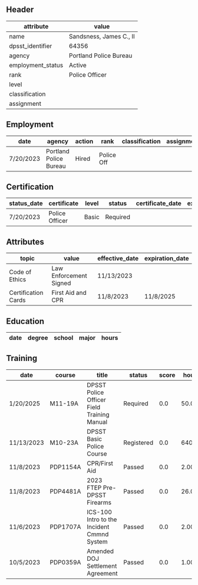 ## Header
| attribute | value |
| --------- | ----- |
| name | Sandsness, James C., II |
| dpsst_identifier | 64356 |
| agency | Portland Police Bureau |
| employment_status | Active |
| rank | Police Officer |
| level |  |
| classification |  |
| assignment |  |
## Employment
| date | agency | action | rank | classification | assignment |
| ---- | ------ | ------ | ---- | -------------- | ---------- |
| 7/20/2023 | Portland Police Bureau | Hired | Police Off |  |  |
## Certification
| status_date | certificate | level | status | certificate_date | expiration_date | probation_date |
| ----------- | ----------- | ----- | ------ | ---------------- | --------------- | -------------- |
| 7/20/2023 | Police Officer | Basic | Required |  |  | 1/20/2025 |
## Attributes
| topic | value | effective_date | expiration_date |
| ----- | ----- | -------------- | --------------- |
| Code of Ethics | Law Enforcement Signed | 11/13/2023 |  |
| Certification Cards | First Aid and CPR | 11/8/2023 | 11/8/2025 |
## Education
| date | degree | school | major | hours |
| ---- | ------ | ------ | ----- | ----- |
## Training
| date | course | title | status | score | hours |
| ---- | ------ | ----- | ------ | ----- | ----- |
| 1/20/2025 | M11-19A | DPSST Police Officer Field Training Manual | Required | 0.0 | 50.00 |
| 11/13/2023 | M10-23A | DPSST Basic Police Course | Registered | 0.0 | 640.00 |
| 11/8/2023 | PDP1154A | CPR/First Aid | Passed | 0.0 | 2.00 |
| 11/8/2023 | PDP4481A | 2023 FTEP Pre-DPSST Firearms | Passed | 0.0 | 26.00 |
| 11/6/2023 | PDP1707A | ICS-100 Intro to the Incident Cmmnd System | Passed | 0.0 | 2.00 |
| 10/5/2023 | PDP0359A | Amended DOJ Settlement Agreement | Passed | 0.0 | 1.00 |
